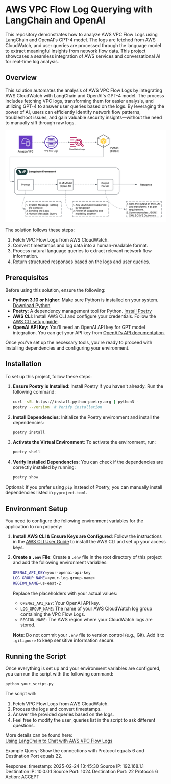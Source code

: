 # AWS VPC Flow Log Querying with LangChain and OpenAI

This repository demonstrates how to analyze AWS VPC Flow Logs using LangChain and OpenAI's GPT-4 model. The logs are fetched from AWS CloudWatch, and user queries are processed through the language model to extract meaningful insights from network flow data. This project showcases a seamless integration of AWS services and conversational AI for real-time log analysis.

## Overview

This solution automates the analysis of AWS VPC Flow Logs by integrating AWS CloudWatch with LangChain and OpenAI's GPT-4 model. The process includes fetching VPC logs, transforming them for easier analysis, and utilizing GPT-4 to answer user queries based on the logs. By leveraging the power of AI, users can efficiently identify network flow patterns, troubleshoot issues, and gain valuable security insights—without the need to manually sift through raw logs.

![Solution Overview](images/Solution_Overview.png)


The solution follows these steps:

1. Fetch VPC Flow Logs from AWS CloudWatch.
2. Convert timestamps and log data into a human-readable format.
3. Process natural language queries to extract relevant network flow information.
4. Return structured responses based on the logs and user queries.


## Prerequisites

Before using this solution, ensure the following:

- **Python 3.10 or higher**: Make sure Python is installed on your system. [Download Python](https://www.python.org/downloads/)
- **Poetry**: A dependency management tool for Python. [Install Poetry](https://python-poetry.org/docs/#installation)
- **AWS CLI**: Install AWS CLI and configure your credentials. Follow the [AWS CLI setup guide](https://docs.aws.amazon.com/cli/latest/userguide/getting-started-install.html).
- **OpenAI API Key**: You'll need an OpenAI API key for GPT model integration. You can get your API key from [OpenAI's API documentation](https://beta.openai.com/signup/).

Once you've set up the necessary tools, you're ready to proceed with installing dependencies and configuring your environment.


## Installation

To set up this project, follow these steps:

1. **Ensure Poetry is Installed**:
   Install Poetry if you haven't already. Run the following command:
   ```bash
   curl -sSL https://install.python-poetry.org | python3 -
   poetry --version  # Verify installation
   ```

2. **Install Dependencies**:
   Initialize the Poetry environment and install the dependencies:
   ```bash
   poetry install
   ```

3. **Activate the Virtual Environment**:
   To activate the environment, run:
   ```bash
   poetry shell
   ```

4. **Verify Installed Dependencies**:
   You can check if the dependencies are correctly installed by running:
   ```bash
   poetry show
   ```

Optional: If you prefer using `pip` instead of Poetry, you can manually install dependencies listed in `pyproject.toml`.


## Environment Setup

You need to configure the following environment variables for the application to run properly:

1. **Install AWS CLI & Ensure Keys are Configured**:
   Follow the instructions in the [AWS CLI User Guide](https://docs.aws.amazon.com/cli/latest/userguide/getting-started.html) to install the AWS CLI and set up your access keys.

2. **Create a `.env` File**:
   Create a `.env` file in the root directory of this project and add the following environment variables:
   
   ```bash
   OPENAI_API_KEY=your-openai-api-key
   LOG_GROUP_NAME=<your-log-group-name>
   REGION_NAME=us-east-2
   ```
   Replace the placeholders with your actual values:
   - `OPENAI_API_KEY`: Your OpenAI API key.
   - `LOG_GROUP_NAME`: The name of your AWS CloudWatch log group containing the VPC Flow Logs.
   - `REGION_NAME`: The AWS region where your CloudWatch logs are stored.

   **Note**: Do not commit your `.env` file to version control (e.g., Git). Add it to `.gitignore` to keep sensitive information secure.

## Running the Script

Once everything is set up and your environment variables are configured, you can run the script with the following command:

```bash
python your_script.py
```

The script will:

1. Fetch VPC Flow Logs from AWS CloudWatch.
2. Process the logs and convert timestamps.
3. Answer the provided queries based on the logs.
4. Feel free to modify the user_queries list in the script to ask different questions.

More details can be found here:  
[Using LangChain to Chat with AWS VPC Flow Logs](https://jamali.hashnode.dev/using-langchain-to-chat-with-aws-vpc-flow-logs)


Example Query:
Show the connections with Protocol equals 6 and Destination Port equals 22.

Response:
timestamp: 2025-02-24 13:45:30 Source IP: 192.168.1.1 Destination IP: 10.0.0.1 Source Port: 1024 Destination Port: 22 Protocol: 6 Action: ACCEPT


